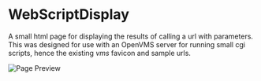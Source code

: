 # WebScriptDisplay

A small html page for displaying the results of calling a url with parameters. This was designed for use with an OpenVMS server for running small cgi scripts, hence the existing *vms* favicon and sample urls.

![Page Preview](https://i.imgur.com/difNcPb.png)

